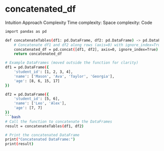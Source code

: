 # concatenated_df
Intuition
Approach
Complexity
Time complexity:
Space complexity:
Code
```bash
import pandas as pd

def concatenateTables(df1: pd.DataFrame, df2: pd.DataFrame) -> pd.DataFrame:
    # Concatenate df1 and df2 along rows (axis=0) with ignore_index=True
    concatenated_df = pd.concat([df1, df2], axis=0, ignore_index=True)
    return concatenated_df

# Example DataFrames (moved outside the function for clarity)
df1 = pd.DataFrame({
    'student_id': [1, 2, 3, 4],
    'name': ['Mason', 'Ava', 'Taylor', 'Georgia'],
    'age': [8, 6, 15, 17]
})

df2 = pd.DataFrame({
    'student_id': [5, 6],
    'name': ['Leo', 'Alex'],
    'age': [7, 7]
})
```bash
# Call the function to concatenate the DataFrames
result = concatenateTables(df1, df2)

# Print the concatenated DataFrame
print("Concatenated DataFrame:")
print(result)
